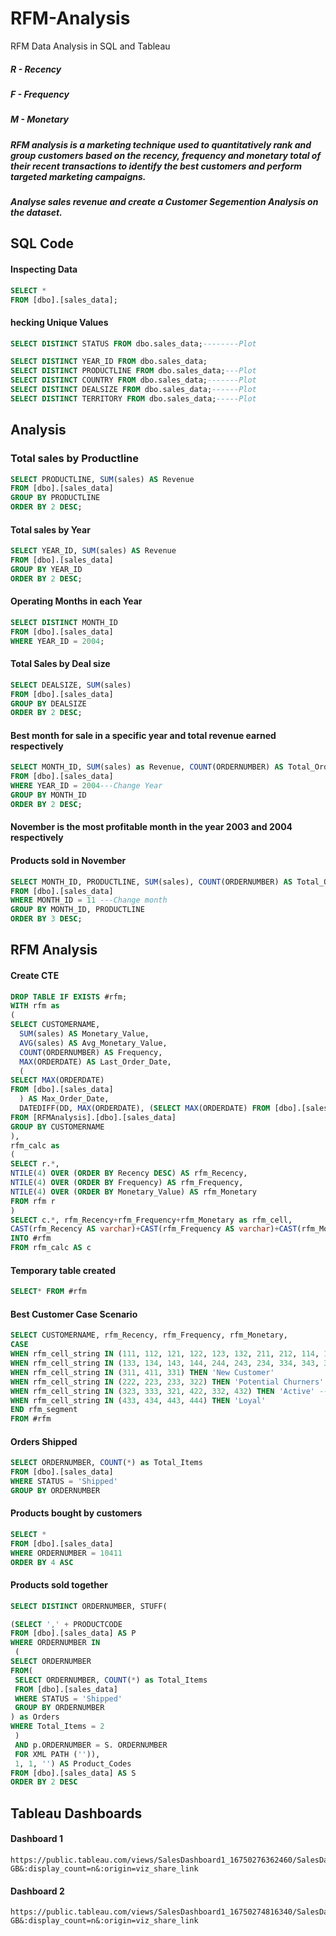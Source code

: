 # RFM-Analysis
RFM Data Analysis in SQL and Tableau

##### R - Recency
##### F - Frequency
##### M - Monetary

##### RFM analysis is a marketing technique used to quantitatively rank and group customers based on the recency, frequency and monetary total of their recent transactions to identify the best customers and perform targeted marketing campaigns.

##### Analyse sales revenue and create a Customer Segemention Analysis on the dataset.

## SQL Code

#### Inspecting Data
```SQL
SELECT *
FROM [dbo].[sales_data];
```
#### hecking Unique Values
```SQL
SELECT DISTINCT STATUS FROM dbo.sales_data;--------Plot

SELECT DISTINCT YEAR_ID FROM dbo.sales_data;
SELECT DISTINCT PRODUCTLINE FROM dbo.sales_data;---Plot
SELECT DISTINCT COUNTRY FROM dbo.sales_data;-------Plot
SELECT DISTINCT DEALSIZE FROM dbo.sales_data;------Plot
SELECT DISTINCT TERRITORY FROM dbo.sales_data;-----Plot
```

## Analysis

### Total sales by Productline

```SQL
SELECT PRODUCTLINE, SUM(sales) AS Revenue
FROM [dbo].[sales_data]
GROUP BY PRODUCTLINE
ORDER BY 2 DESC;
```

#### Total sales by Year
```SQL
SELECT YEAR_ID, SUM(sales) AS Revenue
FROM [dbo].[sales_data]
GROUP BY YEAR_ID
ORDER BY 2 DESC;
```

#### Operating Months in each Year
```SQL
SELECT DISTINCT MONTH_ID
FROM [dbo].[sales_data]
WHERE YEAR_ID = 2004;
```

#### Total Sales by Deal size
```SQL
SELECT DEALSIZE, SUM(sales)
FROM [dbo].[sales_data]
GROUP BY DEALSIZE
ORDER BY 2 DESC;
```

#### Best month for sale in a specific year and total revenue earned respectively
```SQL
SELECT MONTH_ID, SUM(sales) as Revenue, COUNT(ORDERNUMBER) AS Total_Orders, SUM(QUANTITYORDERED) AS Quantity
FROM [dbo].[sales_data]
WHERE YEAR_ID = 2004---Change Year
GROUP BY MONTH_ID
ORDER BY 2 DESC;
```

#### November is the most profitable month in the year 2003 and 2004 respectively

#### Products sold in November
```SQL
SELECT MONTH_ID, PRODUCTLINE, SUM(sales), COUNT(ORDERNUMBER) AS Total_Orders, SUM(QUANTITYORDERED) AS Quantity
FROM [dbo].[sales_data]
WHERE MONTH_ID = 11 ---Change month
GROUP BY MONTH_ID, PRODUCTLINE
ORDER BY 3 DESC;
```

## RFM Analysis 

#### Create CTE 
```SQL
DROP TABLE IF EXISTS #rfm;
WITH rfm as
(
SELECT CUSTOMERNAME,
  SUM(sales) AS Monetary_Value,
  AVG(sales) AS Avg_Monetary_Value,
  COUNT(ORDERNUMBER) AS Frequency,
  MAX(ORDERDATE) AS Last_Order_Date,
  (
SELECT MAX(ORDERDATE)
FROM [dbo].[sales_data]
  ) AS Max_Order_Date,
  DATEDIFF(DD, MAX(ORDERDATE), (SELECT MAX(ORDERDATE) FROM [dbo].[sales_data]))  AS Recency
FROM [RFMAnalysis].[dbo].[sales_data]
GROUP BY CUSTOMERNAME
),
rfm_calc as
(
SELECT r.*,
NTILE(4) OVER (ORDER BY Recency DESC) AS rfm_Recency,
NTILE(4) OVER (ORDER BY Frequency) AS rfm_Frequency,
NTILE(4) OVER (ORDER BY Monetary_Value) AS rfm_Monetary
FROM rfm r
)
SELECT c.*, rfm_Recency+rfm_Frequency+rfm_Monetary as rfm_cell,
CAST(rfm_Recency AS varchar)+CAST(rfm_Frequency AS varchar)+CAST(rfm_Monetary AS varchar) AS rfm_cell_string
INTO #rfm
FROM rfm_calc AS c
```

#### Temporary table created
```SQL
SELECT* FROM #rfm
```

#### Best Customer Case Scenario
```SQL
SELECT CUSTOMERNAME, rfm_Recency, rfm_Frequency, rfm_Monetary,
CASE
WHEN rfm_cell_string IN (111, 112, 121, 122, 123, 132, 211, 212, 114, 141) THEN 'Lost Customer'
WHEN rfm_cell_string IN (133, 134, 143, 144, 244, 243, 234, 334, 343, 344) THEN 'Slipping Away' --- Big spenders who haven't purchased lately
WHEN rfm_cell_string IN (311, 411, 331) THEN 'New Customer'
WHEN rfm_cell_string IN (222, 223, 233, 322) THEN 'Potential Churners'
WHEN rfm_cell_string IN (323, 333, 321, 422, 332, 432) THEN 'Active' --- Customers who buy often but at a low price
WHEN rfm_cell_string IN (433, 434, 443, 444) THEN 'Loyal'
END rfm_segment
FROM #rfm
```

#### Orders Shipped
```SQL
SELECT ORDERNUMBER, COUNT(*) as Total_Items
FROM [dbo].[sales_data]
WHERE STATUS = 'Shipped'
GROUP BY ORDERNUMBER
```

#### Products bought by customers
```SQL
SELECT *
FROM [dbo].[sales_data]
WHERE ORDERNUMBER = 10411
ORDER BY 4 ASC
```

#### Products sold together
```SQL
SELECT DISTINCT ORDERNUMBER, STUFF(

(SELECT ',' + PRODUCTCODE
FROM [dbo].[sales_data] AS P
WHERE ORDERNUMBER IN
 (
SELECT ORDERNUMBER
FROM(
 SELECT ORDERNUMBER, COUNT(*) as Total_Items
 FROM [dbo].[sales_data]
 WHERE STATUS = 'Shipped'
 GROUP BY ORDERNUMBER
) as Orders
WHERE Total_Items = 2
 )
 AND p.ORDERNUMBER = S. ORDERNUMBER
 FOR XML PATH ('')),
 1, 1, '') AS Product_Codes
FROM [dbo].[sales_data] AS S
ORDER BY 2 DESC
```


## Tableau Dashboards

#### Dashboard 1
```Tableau
https://public.tableau.com/views/SalesDashboard1_16750276362460/SalesDashboard1?:language=en-GB&:display_count=n&:origin=viz_share_link
```

#### Dashboard 2
```Tableau
https://public.tableau.com/views/SalesDashboard1_16750274816340/SalesDashboard2?:language=en-GB&:display_count=n&:origin=viz_share_link
```
